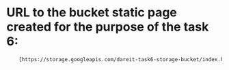# URL to the bucket static page created for the purpose of the task 6: <br>
```sh
    [https://storage.googleapis.com/dareit-task6-storage-bucket/index.html][https://storage.googleapis.com/dareit-task6-storage-bucket/index.html]</br>
```
